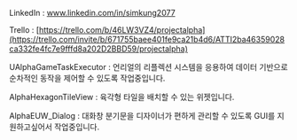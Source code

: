 LinkedIn : www.linkedin.com/in/simkung2077

Trello : [https://trello.com/b/46LW3VZ4/projectalpha](https://trello.com/invite/b/671755baee401fe9ca21b4d6/ATTI2ba46359028ca332fe4fc7e9fffd8a202D2BBD59/projectalpha)


UAlphaGameTaskExecutor : 언리얼의 리플렉션 시스템을 응용하여 데이터 기반으로 순차적인 동작을 제어할 수 있도록 작업중입니다.

AlphaHexagonTileView : 육각형 타일을 배치할 수 있는 위젯입니다.

AlphaEUW_Dialog : 대화창 분기문을 디자이너가 편하게 관리할 수 있도록 GUI를 지원하고싶어서 작업중입니다.
